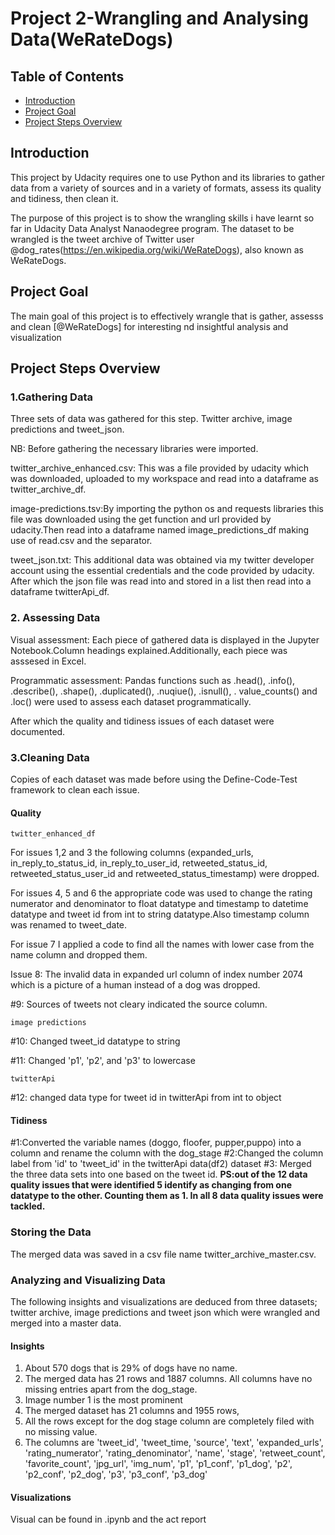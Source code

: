 # Project 2-Wrangling and Analysing Data(WeRateDogs)


## Table of Contents
<ul>
<li><a href="#intro">Introduction</a></li>
<li><a href="#goal">Project Goal</a></li>
<li><a href="#overview">Project Steps Overview</a></li>
</ul>

<a id='intro'></a>
## Introduction
This project by Udacity requires one to use Python and its libraries to gather data from a variety of sources and in a variety of formats, assess its quality and tidiness, then clean it.

The purpose of this project is to show the wrangling skills i have learnt so far in Udacity Data Analyst Nanaodegree program. The dataset to be wrangled is the tweet archive of Twitter user @dog_rates(https://en.wikipedia.org/wiki/WeRateDogs), also known as WeRateDogs.

<a id='goal'></a>
## Project Goal
The main goal of this project is to effectively wrangle that is gather, assesss and clean [@WeRateDogs] for interesting nd insightful analysis and visualization


<a id='overview'></a>
## Project Steps Overview
### 1.Gathering Data
Three sets of data was gathered for this step. Twitter archive, image predictions and tweet_json.

NB: Before gathering the necessary libraries were imported.

twitter_archive_enhanced.csv: This was a file provided by udacity which was downloaded, uploaded to my workspace and read into a dataframe as twitter_archive_df.

image-predictions.tsv:By importing the python os and requests libraries this file was downloaded using the get function and url provided by udacity.Then read into a dataframe named image_predictions_df making use of read.csv and the separator.

tweet_json.txt: This additional data was obtained via my twitter developer account using the essential credentials and the code provided by udacity. After which the json file was read into and stored in a list then read into a dataframe twitterApi_df.

### 2. Assessing Data
Visual assessment: Each piece of gathered data is displayed in the Jupyter Notebook.Column headings explained.Additionally, each piece was asssesed in Excel.

Programmatic assessment: Pandas functions such as .head(), .info(), .describe(), .shape(), .duplicated(), .nuqiue(), .isnull(), . value_counts() and .loc() were used to assess each dataset programmatically.

After which the quality and tidiness issues of each dataset were documented.

### 3.Cleaning Data
Copies of each dataset was made before using the Define-Code-Test framework to clean each issue.

#### Quality

`twitter_enhanced_df`

For issues 1,2 and 3 the following columns (expanded_urls, in_reply_to_status_id, in_reply_to_user_id, retweeted_status_id, retweeted_status_user_id and retweeted_status_timestamp) were dropped.

For issues 4, 5 and 6 the appropriate code was used to change the rating numerator and denominator to float datatype and timestamp to datetime datatype and tweet id from int to string datatype.Also timestamp column was renamed to tweet_date.

For issue 7 I applied a code to find all the names with lower case from the name column and dropped them.

Issue 8: The invalid data in expanded url column of index number 2074 which is a picture of a human instead of a dog was dropped.

#9: Sources of tweets not cleary indicated the source column.

`image predictions`

#10: Changed tweet_id datatype to string

#11: Changed 'p1', 'p2', and 'p3' to lowercase

`twitterApi`

#12: changed data type for tweet id in twitterApi from int to object

#### Tidiness
#1:Converted the variable names (doggo, floofer, pupper,puppo) into a column and rename the column with the dog_stage
#2:Changed the column label from 'id' to 'tweet_id' in the twitterApi data(df2) dataset
#3: Merged the three data sets into one based on the tweet id.
**PS:out of the 12 data quality issues that were identified 5 identify as changing from one datatype to the other. Counting them as 1. In all 8 data quality issues were tackled.**

### Storing the Data
The merged data was saved in a csv file name twitter_archive_master.csv.

### Analyzing and Visualizing Data
The following insights and visualizations are deduced from three datasets; twitter archive, image 
predictions and tweet json which were wrangled and merged into a master data.
#### Insights
1. About 570 dogs that is 29% of dogs have no name.
2. The merged data has 21 rows and 1887 columns. All columns have no missing entries apart from the 
dog_stage.
3. Image number 1 is the most prominent 
4. The merged dataset has 21 columns and 1955 rows,
5. All the rows except for the dog stage column are completely filed with no missing value.
6. The columns are 'tweet_id', 'tweet_time, 'source', 'text', 'expanded_urls', 'rating_numerator', 
'rating_denominator', 'name', 'stage', 'retweet_count', 'favorite_count', 'jpg_url', 'img_num', 
'p1', 'p1_conf', 'p1_dog', 'p2', 'p2_conf', 'p2_dog', 'p3', 'p3_conf', 'p3_dog'
#### Visualizations
Visual can be found in .ipynb and the act report